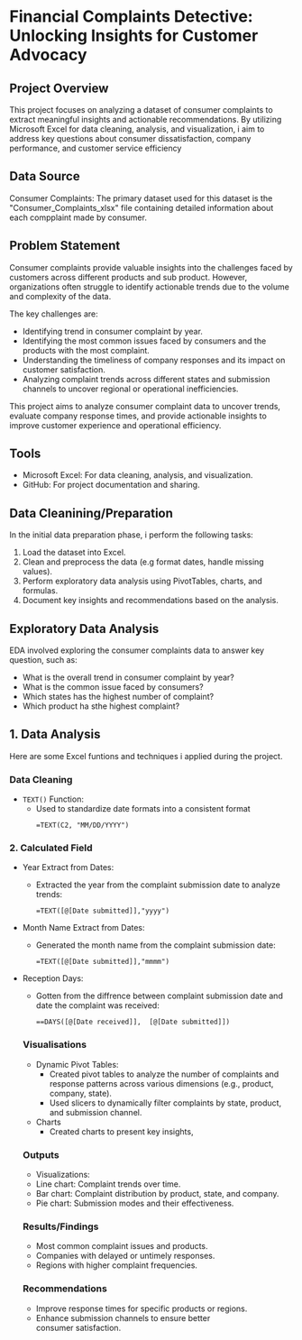 #  Financial Complaints Detective: Unlocking Insights for Customer Advocacy

## Project Overview 

This project focuses on analyzing a dataset of consumer complaints to extract meaningful insights and actionable recommendations. By utilizing Microsoft Excel for data cleaning, analysis, and visualization, i aim to address key questions about consumer dissatisfaction, company performance, and customer service efficiency

## Data Source

Consumer Complaints: The primary dataset used for this dataset is the "Consumer_Complaints_xlsx" file containing detailed information about each compplaint made by consumer.

## Problem Statement
Consumer complaints provide valuable insights into the challenges faced by customers across different products and sub product. However, organizations often struggle to identify actionable trends due to the volume and complexity of the data. 

The key challenges are:
- Identifying trend in consumer complaint by year.
- Identifying the most common issues faced by consumers and the products with the most complaint.
- Understanding the timeliness of company responses and its impact on customer satisfaction.
- Analyzing complaint trends across different states and submission channels to uncover regional or operational inefficiencies.

This project aims to analyze consumer complaint data to uncover trends, evaluate company response times, and provide actionable insights to improve customer experience and operational efficiency.


## Tools
- Microsoft Excel: For data cleaning, analysis, and visualization.
- GitHub: For project documentation and sharing.

## Data Cleanining/Preparation
In the initial data preparation phase, i perform the following tasks:
1. Load the dataset into Excel.
2. Clean and preprocess the data (e.g format dates, handle missing values).
3. Perform exploratory data analysis using PivotTables, charts, and formulas.
4. Document key insights and recommendations based on the analysis.


## Exploratory Data Analysis

EDA involved exploring the consumer complaints data to answer key question, such as: 

- What is the overall trend in consumer complaint by year?
- What is the common issue faced by consumers?
- Which states has the highest number of complaint?
- Which product ha sthe highest complaint?

## 1. Data Analysis

Here are some Excel funtions and techniques i applied during the project.

### Data Cleaning
- `TEXT()` Function:
  - Used to standardize date formats into a consistent format
    ```excel
    =TEXT(C2, "MM/DD/YYYY")
    ```
### 2. Calculated Field 
- Year Extract from Dates:
  - Extracted the year from the complaint submission date to analyze trends:  
    ```excel
    =TEXT([@[Date submitted]],"yyyy")
    ```
    
- Month Name Extract from Dates:  
  - Generated the month name from the complaint submission date:  
    ```excel
    =TEXT([@[Date submitted]],"mmmm")
    ```
- Reception Days:
  - Gotten from the diffrence between complaint submission date and date the complaint was received:
    ```excel
    ==DAYS([@[Date received]],  [@[Date submitted]])
    ```

  ### Visualisations
  - Dynamic Pivot Tables:
    - Created pivot tables to analyze the number of complaints and response patterns across various dimensions (e.g., product, company, state).
    - Used slicers to dynamically filter complaints by state, product, and submission channel.
  - Charts
     - Created charts to present key insights,

  ### Outputs 
  - Visualizations:
   - Line chart: Complaint trends over time.  
   - Bar chart: Complaint distribution by product, state, and company.  
   - Pie chart: Submission modes and their effectiveness.  

   ### Results/Findings
   - Most common complaint issues and products.  
   - Companies with delayed or untimely responses.  
   - Regions with higher complaint frequencies.

   ### Recommendations
   - Improve response times for specific products or regions.  
   - Enhance submission channels to ensure better consumer satisfaction.

  










  
  
